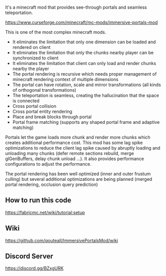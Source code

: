 
It's a minecraft mod that provides see-through portals and seamless teleportation.

https://www.curseforge.com/minecraft/mc-mods/immersive-portals-mod

This is one of the most complex minecraft mods.
* It eliminates the limitation that only one dimension can be loaded and rendered on client
* It eliminates the limitation that only the chunks nearby player can be synchronized to client
* It eliminates the limitation that client can only load and render chunks nearby the player
* The portal rendering is recursive which needs proper management of minecraft rendering context of multiple dimensions
* The portal can have rotation, scale and mirror transformations (all kinds of orthogonal transformations)
* The teleportation is seamless, creating the hallucination that the space is connected
* Cross portal collision
* Cross portal entity rendering
* Place and break blocks through portal
* Portal frame matching (supports any shaped portal frame and adaptive matching)

Portals let the game loads more chunk and render more chunks which creates additional performance cost.
This mod has some lag spike optimizations to reduce the client lag spike caused by abruptly loading
 and unloading many chunks (defer remote sections rebuild, merge glGenBuffers, delay chunk unload ...).
 It also provides performance configurations to adjust the performance.

The portal rendering has been well optimized (inner and outer frustum culling) but several additional
 optimizations are being planned (merged portal rendering, occlusion query prediction)

## How to run this code
https://fabricmc.net/wiki/tutorial:setup

## Wiki
https://github.com/qouteall/ImmersivePortalsMod/wiki

## Discord Server
https://discord.gg/BZxgURK